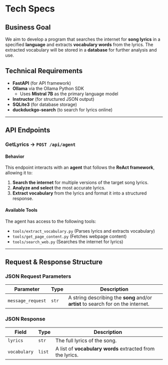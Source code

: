 # Tech Specs

## Business Goal
We aim to develop a program that searches the internet for **song lyrics** in a specified **language** and extracts **vocabulary words** from the lyrics. The extracted vocabulary will be stored in a **database** for further analysis and use.

## Technical Requirements

- **FastAPI** (for API framework)
- **Ollama** via the Ollama Python SDK  
  - Uses **Mistral 7B** as the primary language model
- **Instructor** (for structured JSON output)
- **SQLite3** (for database storage)
- **duckduckgo-search** (to search for lyrics online)

---

## API Endpoints

### **GetLyrics** → `POST /api/agent`

#### **Behavior**
This endpoint interacts with an **agent** that follows the **ReAct framework**, allowing it to:
1. **Search the internet** for multiple versions of the target song lyrics.
2. **Analyze and select** the most accurate lyrics.
3. **Extract vocabulary** from the lyrics and format it into a structured response.

#### **Available Tools**
The agent has access to the following tools:
- `tools/extract_vocabulary.py` (Parses lyrics and extracts vocabulary)
- `tools/get_page_content.py` (Fetches webpage content)
- `tools/search_web.py` (Searches the internet for lyrics)

---

## Request & Response Structure

### **JSON Request Parameters**
| Parameter         | Type   | Description |
|------------------|--------|-------------|
| `message_request` | `str` | A string describing the **song** and/or **artist** to search for on the internet. |

### **JSON Response**
| Field       | Type   | Description |
|------------|--------|-------------|
| `lyrics`    | `str`  | The full lyrics of the song. |
| `vocabulary` | `list` | A list of **vocabulary words** extracted from the lyrics. |

